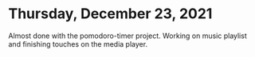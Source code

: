 # Thursday, December 23, 2021
Almost done with the pomodoro-timer project.
Working on music playlist and finishing touches on the media player.

